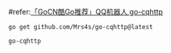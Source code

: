 #refer:[「GoCN酷Go推荐」​QQ机器人 go-cqhttp](https://mp.weixin.qq.com/s/klGtFmDc65WpaXSMTNE_Yg)

```shell
go get github.com/Mrs4s/go-cqhttp@latest

go-cqhttp
```
